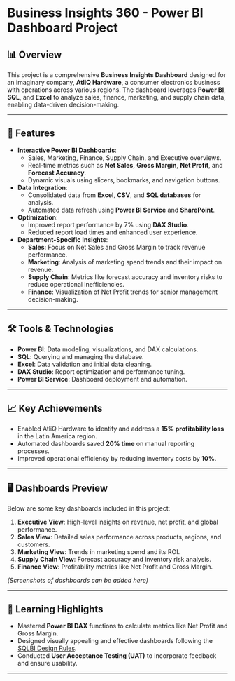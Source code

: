 # Business Insights 360 - Power BI Dashboard Project

## 📊 Overview
This project is a comprehensive **Business Insights Dashboard** designed for an imaginary company, **AtliQ Hardware**, a consumer electronics business with operations across various regions. The dashboard leverages **Power BI**, **SQL**, and **Excel** to analyze sales, finance, marketing, and supply chain data, enabling data-driven decision-making.

---

## 🚀 Features
- **Interactive Power BI Dashboards**:
  - Sales, Marketing, Finance, Supply Chain, and Executive overviews.
  - Real-time metrics such as **Net Sales**, **Gross Margin**, **Net Profit**, and **Forecast Accuracy**.
  - Dynamic visuals using slicers, bookmarks, and navigation buttons.
- **Data Integration**:
  - Consolidated data from **Excel**, **CSV**, and **SQL databases** for analysis.
  - Automated data refresh using **Power BI Service** and **SharePoint**.
- **Optimization**:
  - Improved report performance by 7% using **DAX Studio**.
  - Reduced report load times and enhanced user experience.
- **Department-Specific Insights**:
  - **Sales**: Focus on Net Sales and Gross Margin to track revenue performance.
  - **Marketing**: Analysis of marketing spend trends and their impact on revenue.
  - **Supply Chain**: Metrics like forecast accuracy and inventory risks to reduce operational inefficiencies.
  - **Finance**: Visualization of Net Profit trends for senior management decision-making.

---

## 🛠️ Tools & Technologies
- **Power BI**: Data modeling, visualizations, and DAX calculations.
- **SQL**: Querying and managing the database.
- **Excel**: Data validation and initial data cleaning.
- **DAX Studio**: Report optimization and performance tuning.
- **Power BI Service**: Dashboard deployment and automation.

---

## 📈 Key Achievements
- Enabled AtliQ Hardware to identify and address a **15% profitability loss** in the Latin America region.
- Automated dashboards saved **20% time** on manual reporting processes.
- Improved operational efficiency by reducing inventory costs by **10%**.

---

## 🖥️ Dashboards Preview
Below are some key dashboards included in this project:

1. **Executive View**: High-level insights on revenue, net profit, and global performance.
2. **Sales View**: Detailed sales performance across products, regions, and customers.
3. **Marketing View**: Trends in marketing spend and its ROI.
4. **Supply Chain View**: Forecast accuracy and inventory risk analysis.
5. **Finance View**: Profitability metrics like Net Profit and Gross Margin.

*(Screenshots of dashboards can be added here)*

---

## 📝 Learning Highlights
- Mastered **Power BI DAX** functions to calculate metrics like Net Profit and Gross Margin.
- Designed visually appealing and effective dashboards following the [SQLBI Design Rules](https://www.sqlbi.com/wp-content/uploads/videotrainings/dashboarddesign/rules-A3.pdf).
- Conducted **User Acceptance Testing (UAT)** to incorporate feedback and ensure usability.

---

